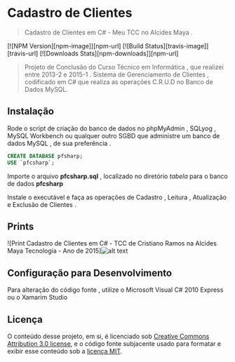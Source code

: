 # Cadastro de Clientes
>  Cadastro de Clientes em C# - Meu TCC no Alcides Maya .

[![NPM Version][npm-image]][npm-url]
[![Build Status][travis-image]][travis-url]
[![Downloads Stats][npm-downloads]][npm-url]

> Projeto de Conclusão do Curso Técnico em Informática , que realizei entre 2013-2 e 2015-1 .
> Sistema de Gerenciamento de Clientes , codificado em C# que realiza as operações C.R.U.D no Banco de Dados MySQL.

## Instalação

Rode o script de criação do banco de dados no phpMyAdmin , SQLyog , MySQL Workbench ou qualquer outro SGBD que administre um banco de dados MySQL , de sua preferência .

```sql
CREATE DATABASE pfsharp;
USE `pfcsharp`;
```
Importe o arquivo **pfcsharp.sql** , localizado no diretório _tabela_ para o banco de dados **pfcsharp**

Instale o executável e faça as operações de Cadastro , Leitura , Atualização e Exclusão de Clientes . 

## Prints

![Print Cadastro de Clientes em C# - TCC de Cristiano Ramos na Alcides Maya Tecnologia - Ano de 2015]![alt text](https://raw.githubusercontent.com/csramos1980/tcc-alcides-maya/master/Print%20PFCShrap%20(1).jpg)

## Configuração para Desenvolvimento

Para alteração do código fonte , utilize o Microsoft Visual C# 2010 Express ou o Xamarim Studio

## Licença

O conteúdo desse projeto, em si, é licenciado sob [Creative Commons Attribution 3.0 license](https://creativecommons.org/licenses/by/4.0/legalcode.pt), e o código fonte subjacente usado para formatar e exibir esse conteúdo sob a [licença MIT]( http://opensource.org/licenses/mit-license.php ).
